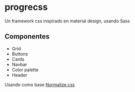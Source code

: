 # progrecss
Un framework css inspirado en material design, usando Sass

## Componentes

* Grid
* Buttons
* Cards
* Navbar
* Color palette
* Header

Usando como base [Normalize.css](https://necolas.github.io/normalize.css/)
